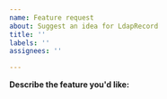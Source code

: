 ```yaml
---
name: Feature request
about: Suggest an idea for LdapRecord
title: ''
labels: ''
assignees: ''

---
```


**Describe the feature you'd like:**
